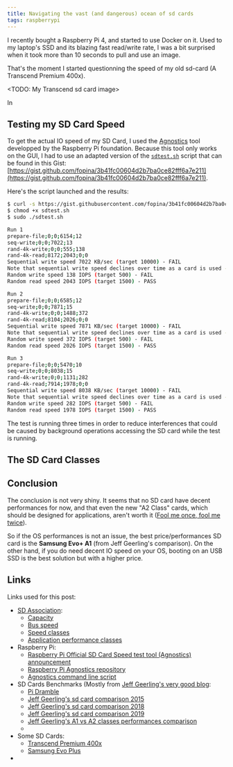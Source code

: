 ```yaml
---
title: Navigating the vast (and dangerous) ocean of sd cards
tags: raspberrypi
---
```


I recently bought a Raspberry Pi 4, and started to use Docker on it. Used to my laptop's SSD and its blazing fast read/write rate, I was a bit surprised when it took more than 10 seconds to pull and use an image.

That's the moment I started questionning the speed of my old sd-card (A Transcend Premium 400x). 

<TODO: My Transcend sd card image>

In 

## Testing my SD Card Speed

To get the actual IO speed of my SD Card, I used the [Agnostics](https://github.com/raspberrypi-ui/agnostics) tool developped by the Raspberry Pi foundation. Because this tool only works on the GUI, I had to use an adapted version of the [`sdtest.sh`](https://github.com/raspberrypi-ui/agnostics/blob/master/data/sdtest.sh) script that can be found in this Gist: [https://gist.github.com/fopina/3b41fc00604d2b7ba0ce82fff6a7e211](https://gist.github.com/fopina/3b41fc00604d2b7ba0ce82fff6a7e211).

Here's the script launched and the results:

```bash
$ curl -s https://gist.githubusercontent.com/fopina/3b41fc00604d2b7ba0ce82fff6a7e211/raw/sdtest.sh > sdtest.sh
$ chmod +x sdtest.sh
$ sudo ./sdtest.sh

Run 1
prepare-file;0;0;6154;12
seq-write;0;0;7022;13
rand-4k-write;0;0;555;138
rand-4k-read;8172;2043;0;0
Sequential write speed 7022 KB/sec (target 10000) - FAIL
Note that sequential write speed declines over time as a card is used - your card may require reformatting
Random write speed 138 IOPS (target 500) - FAIL
Random read speed 2043 IOPS (target 1500) - PASS

Run 2
prepare-file;0;0;6585;12
seq-write;0;0;7871;15
rand-4k-write;0;0;1488;372
rand-4k-read;8104;2026;0;0
Sequential write speed 7871 KB/sec (target 10000) - FAIL
Note that sequential write speed declines over time as a card is used - your card may require reformatting
Random write speed 372 IOPS (target 500) - FAIL
Random read speed 2026 IOPS (target 1500) - PASS

Run 3
prepare-file;0;0;5470;10
seq-write;0;0;8038;15
rand-4k-write;0;0;1131;282
rand-4k-read;7914;1978;0;0
Sequential write speed 8038 KB/sec (target 10000) - FAIL
Note that sequential write speed declines over time as a card is used - your card may require reformatting
Random write speed 282 IOPS (target 500) - FAIL
Random read speed 1978 IOPS (target 1500) - PASS
```


The test is running three times in order to reduce interferences that could be caused by background operations accessing the SD card while the test is running.


## The SD Card Classes


## Conclusion

The conclusion is not very shiny. It seems that no SD card have decent performances for now, and that even the new "A2 Class" cards, which should be designed for applications, aren't worth it ([Fool me once, fool me twice](https://www.jeffgeerling.com/blog/2019/raspberry-pi-microsd-follow-sd-association-fools-me-twice)). 

So if the OS performances is not an issue, the best price/performances SD card is the **Samsung Evo+ A1** (from Jeff Geerling's comparison). On the other hand, if you do need decent IO speed on your OS, booting on an USB SSD is the best solution but with a higher price.

## Links

Links used for this post:

* [SD Association](https://www.sdcard.org/):
  * [Capacity](https://www.sdcard.org/developers/sd-standard-overview/capacity-sd-sdhc-sdxc-sduc/)
  * [Bus speed](https://www.sdcard.org/developers/sd-standard-overview/bus-speed-default-speed-high-speed-uhs-sd-express/)
  * [Speed classes](https://www.sdcard.org/developers/sd-standard-overview/speed-class/)
  * [Application performance classes](https://www.sdcard.org/developers/sd-standard-overview/application-performance-class/)
* Raspberry Pi:
  * [Raspberry Pi Official SD Card Speed test tool (Agnostics) announcement](https://www.raspberrypi.com/news/sd-card-speed-test/)
  * [Raspberry Pi Agnostics repository](https://github.com/raspberrypi-ui/agnostics)
  * [Agnostics command line script](https://gist.github.com/fopina/3b41fc00604d2b7ba0ce82fff6a7e211)
* SD Cards Benchmarks (Mostly from [Jeff Geerling's very good blog](https://www.jeffgeerling.com/blog):
  * [Pi Dramble ](https://www.pidramble.com/wiki/benchmarks/microsd-cards)
  * [Jeff Geerling's sd card comparison 2015](https://www.jeffgeerling.com/blogs/jeff-geerling/raspberry-pi-microsd-card)
  * [Jeff Geerling's sd card comparison 2018](https://www.jeffgeerling.com/blog/2018/raspberry-pi-microsd-card-performance-comparison-2018)
  * [Jeff Geerling's sd card comparison 2019](https://www.jeffgeerling.com/blog/2019/raspberry-pi-microsd-card-performance-comparison-2019)
  * [Jeff Geerling's A1 vs A2 classes performances comparison](https://www.jeffgeerling.com/blog/2019/raspberry-pi-microsd-follow-sd-association-fools-me-twice)
  * 
* Some SD Cards:
  * [Transcend Premium 400x](https://www.digitec.ch/en/s1/product/transcend-microsdhc-premium-400x-with-adapter-microsdhc-16-gb-u1-uhs-i-memory-card-3520393?dbq=1&gclid=EAIaIQobChMIisjdi5zX8wIVzQyLCh3KrgWGEAQYASABEgLSb_D_BwE&gclsrc=aw.ds)
  * [Samsung Evo Plus](https://www.digitec.ch/en/s1/product/samsung-evo-plus-speicherkarte-128-gb-microsdxc-uhs-i-klasse-10-microsdxc-128-gb-memory-card-16738927)
* 
